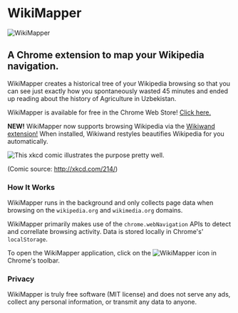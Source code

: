 # WikiMapper
![WikiMapper](https://github.com/ptmccarthy/wikimapper/blob/master/src/resources/wikimapper-banner-small.png)

## A Chrome extension to map your Wikipedia navigation.

WikiMapper creates a historical tree of your Wikipedia browsing so that you can see just exactly how you spontaneously wasted 45 minutes and ended up reading about the history of Agriculture in Uzbekistan.

WikiMapper is available for free in the Chrome Web Store! [Click here.](https://chrome.google.com/webstore/detail/wikimapper/feiheebgoilmbkaddngcoocjbogfchlb?hl=en&gl=US)

**NEW!** WikiMapper now supports browsing Wikipedia via the [Wikiwand extension!](http://www.wikiwand.com/) When installed, Wikiwand restyles beautifies Wikipedia for you automatically.

![This xkcd comic illustrates the purpose pretty well.](http://imgs.xkcd.com/comics/the_problem_with_wikipedia.png)

(Comic source: http://xkcd.com/214/)

### How It Works

WikiMapper runs in the background and only collects page data when browsing on the `wikipedia.org` and `wikimedia.org` domains.

WikiMapper primarily makes use of the `chrome.webNavigation` APIs to detect and correllate browsing activity. Data is stored locally in Chrome's' `localStorage`.

To open the WikiMapper application, click on the ![WikiMapper](https://github.com/ptmccarthy/wikimapper/blob/master/src/resources/wikimapper-16.png) icon in Chrome's toolbar.

### Privacy

WikiMapper is truly free software (MIT license) and does not serve any ads, collect any personal information, or transmit any data to anyone.
